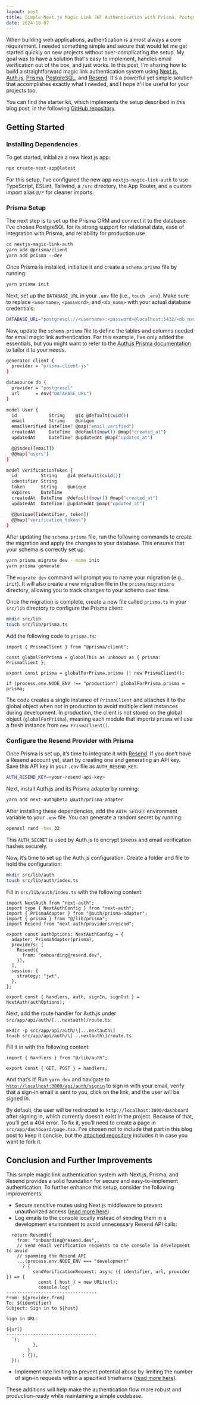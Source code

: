 ```yaml
---
layout: post
title: Simple Next.js Magic Link JWT Authentication with Prisma, PostgreSQL, and Resend
date: 2024-10-07
---
```


When building web applications, authentication is almost always a core requirement. I needed something simple and secure that would let me get started quickly on new projects without over-complicating the setup. My goal was to have a solution that's easy to implement, handles email verification out of the box, and just works. In this post, I'm sharing how to build a straightforward magic link authentication system using [Next.js](https://nextjs.org/), [Auth.js](https://authjs.dev/), [Prisma](https://www.prisma.io/), [PostgreSQL](https://www.postgresql.org/), and [Resend](https://resend.com/home). It's a powerful yet simple solution that accomplishes exactly what I needed, and I hope it'll be useful for your projects too.

You can find the starter kit, which implements the setup described in this blog post, in the following [GitHub repository](https://github.com/diegocasmo/nextjs-magic-link-auth).

## Getting Started

### Installing Dependencies

To get started, initialize a new Next.js app:

```bash
npx create-next-app@latest
```

For this setup, I’ve configured the new app `nextjs-magic-link-auth` to use TypeScript, ESLint, Tailwind, a `/src` directory, the App Router, and a custom import alias `@/*` for cleaner imports.

### Prisma Setup

The next step is to set up the Prisma ORM and connect it to the database. I’ve chosen PostgreSQL for its strong support for relational data, ease of integration with Prisma, and reliability for production use.

```markdown
cd nextjs-magic-link-auth
yarn add @prisma/client
yarn add prisma --dev
```

Once Prisma is installed, initialize it and create a `schema.prisma` file by running:

```bash
yarn prisma init
```

Next, set up the `DATABASE_URL` in your `.env` file (i.e., `touch .env`). Make sure to replace `<username>`, `<password>`, and `<db_name>` with your actual database credentials:

```bash
DATABASE_URL="postgresql://<username>:<password>@localhost:5432/<db_name>?schema=public"
```

Now, update the `schema.prisma` file to define the tables and columns needed for email magic link authentication. For this example, I’ve only added the essentials, but you might want to refer to the [Auth.js Prisma documentation](https://authjs.dev/getting-started/adapters/prisma) to tailor it to your needs.

```bash
generator client {
  provider = "prisma-client-js"
}

datasource db {
  provider = "postgresql"
  url      = env("DATABASE_URL")
}

model User {
  id            String    @id @default(cuid())
  email         String    @unique
  emailVerified DateTime? @map("email_verified")
  createdAt     DateTime  @default(now()) @map("created_at")
  updatedAt     DateTime? @updatedAt @map("updated_at")

  @@index([email])
  @@map("users")
}

model VerificationToken {
  id         String    @id @default(cuid())
  identifier String
  token      String    @unique
  expires    DateTime
  createdAt  DateTime  @default(now()) @map("created_at")
  updatedAt  DateTime? @updatedAt @map("updated_at")

  @@unique([identifier, token])
  @@map("verification_tokens")
}
```

After updating the `schema.prisma` file, run the following commands to create the migration and apply the changes to your database. This ensures that your schema is correctly set up:

```bash
yarn prisma migrate dev --name init
yarn prisma generate
```

The `migrate dev` command will prompt you to name your migration (e.g., `init`). It will also create a new migration file in the `prisma/migrations` directory, allowing you to track changes to your schema over time.

Once the migration is complete, create a new file called `prisma.ts` in your `src/lib` directory to configure the Prisma client:

```bash
mkdir src/lib
touch src/lib/prisma.ts
```

Add the following code to `prisma.ts`:

```tsx
import { PrismaClient } from "@prisma/client";

const globalForPrisma = globalThis as unknown as { prisma: PrismaClient };

export const prisma = globalForPrisma.prisma || new PrismaClient();

if (process.env.NODE_ENV !== "production") globalForPrisma.prisma = prisma;
```

The code creates a single instance of `PrismaClient` and attaches it to the global object when not in production to avoid multiple client instances during development. In production, the client is not stored on the global object (`globalForPrisma`), meaning each module that imports `prisma` will use a fresh instance from `new PrismaClient()`.

### Configure the Resend Provider with Prisma

Once Prisma is set up, it’s time to integrate it with [Resend](https://resend.com/). If you don’t have a Resend account yet, start by creating one and generating an API key. Save this API key in your `.env` file as `AUTH_RESEND_KEY`:

```bash
AUTH_RESEND_KEY=<your-resend-api-key>
```

Next, install Auth.js and its Prisma adapter by running:

```bash
yarn add next-auth@beta @auth/prisma-adapter
```

After installing these dependencies, add the `AUTH_SECRET` environment variable to your `.env` file. You can generate a random secret by running:

```bash
openssl rand -hex 32
```

This `AUTH_SECRET` is used by Auth.js to encrypt tokens and email verification hashes securely.

Now, it’s time to set up the Auth.js configuration. Create a folder and file to hold the configuration:

```bash
mkdir src/lib/auth
touch src/lib/auth/index.ts
```

Fill in `src/lib/auth/index.ts` with the following content:

```tsx
import NextAuth from "next-auth";
import type { NextAuthConfig } from "next-auth";
import { PrismaAdapter } from "@auth/prisma-adapter";
import { prisma } from "@/lib/prisma";
import Resend from "next-auth/providers/resend";

export const authOptions: NextAuthConfig = {
  adapter: PrismaAdapter(prisma),
  providers: [
    Resend({
      from: "onboarding@resend.dev",
    }),
  ],
  session: {
    strategy: "jwt",
  },
};

export const { handlers, auth, signIn, signOut } = NextAuth(authOptions);
```

Next, add the route handler for Auth.js under `src/app/api/auth/[...nextauth]/route.ts`:

```tsx
mkdir -p src/app/api/auth/\[...nextauth\]
touch src/app/api/auth/\[...nextauth\]/route.ts
```

Fill it in with the following content:

```tsx
import { handlers } from "@/lib/auth";

export const { GET, POST } = handlers;
```

And that’s it! Run `yarn dev` and navigate to [`http://localhost:3000/api/auth/signin`](http://localhost:3000/api/auth/signin) to sign in with your email, verify that a sign-in email is sent to you, click on the link, and the user will be signed in.

By default, the user will be redirected to `http://localhost:3000/dashboard` after signing in, which currently doesn’t exist in the project. Because of that, you’ll get a 404 error. To fix it, you’ll need to create a page in `src/app/dashboard/page.tsx`. I’ve chosen not to include that part in this blog post to keep it concise, but the [attached repository](https://github.com/diegocasmo/nextjs-magic-link-auth) includes it in case you want to fork it.

## Conclusion and Further Improvements

This simple magic link authentication system with Next.js, Prisma, and Resend provides a solid foundation for secure and easy-to-implement authentication. To further enhance this setup, consider the following improvements:

- Secure sensitive routes using Next.js middleware to prevent unauthorized access ([read more here](https://authjs.dev/getting-started/session-management/protecting)).
- Log emails to the console locally instead of sending them in a development environment to avoid unnecessary Resend API calls:

```tsx
  return Resend({
    from: "onboarding@resend.dev",,
    // Send email verification requests to the console in development to avoid
    // spamming the Resend API
    ...(process.env.NODE_ENV === "development"
      ? {
          sendVerificationRequest: async ({ identifier, url, provider }) => {
            const { host } = new URL(url);
            console.log(`
----------------------------------
From: ${provider.from}
To: ${identifier}
Subject: Sign in to ${host}

Sign in URL:

${url}
----------------------------------
  `);
          },
        }
      : {}),
  });
```

- Implement rate limiting to prevent potential abuse by limiting the number of sign-in requests within a specified timeframe ([read more here](https://vercel.com/guides/rate-limiting-edge-middleware-vercel-kv)).

These additions will help make the authentication flow more robust and production-ready while maintaining a simple codebase.
